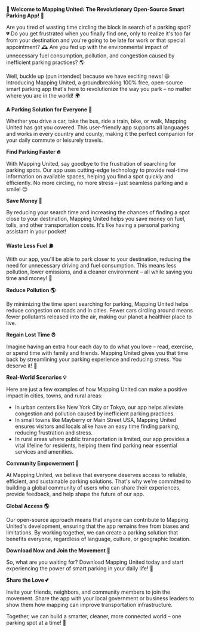 **🚀 Welcome to Mapping United: The Revolutionary Open-Source Smart Parking App! 🚀**

Are you tired of wasting time circling the block in search of a parking spot? 💔 Do you get frustrated when you finally find one, only to realize it's too far from your destination and you're going to be late for work or that special appointment? 🕰️ Are you fed up with the environmental impact of unnecessary fuel consumption, pollution, and congestion caused by inefficient parking practices? 🌎

Well, buckle up (pun intended) because we have exciting news! 😃 Introducing Mapping United, a groundbreaking 100% free, open-source smart parking app that's here to revolutionize the way you park – no matter where you are in the world! 🌍

**A Parking Solution for Everyone 🎉**

Whether you drive a car, take the bus, ride a train, bike, or walk, Mapping United has got you covered. This user-friendly app supports all languages and works in every country and county, making it the perfect companion for your daily commute or leisurely travels.

**Find Parking Faster 🔥**

With Mapping United, say goodbye to the frustration of searching for parking spots. Our app uses cutting-edge technology to provide real-time information on available spaces, helping you find a spot quickly and efficiently. No more circling, no more stress – just seamless parking and a smile! 😊

**Save Money 💸**

By reducing your search time and increasing the chances of finding a spot close to your destination, Mapping United helps you save money on fuel, tolls, and other transportation costs. It's like having a personal parking assistant in your pocket!

**Waste Less Fuel ⛽️**

With our app, you'll be able to park closer to your destination, reducing the need for unnecessary driving and fuel consumption. This means less pollution, lower emissions, and a cleaner environment – all while saving you time and money! 🌟

**Reduce Pollution 🌎**

By minimizing the time spent searching for parking, Mapping United helps reduce congestion on roads and in cities. Fewer cars circling around means fewer pollutants released into the air, making our planet a healthier place to live.

**Regain Lost Time ⏰️**

Imagine having an extra hour each day to do what you love – read, exercise, or spend time with family and friends. Mapping United gives you that time back by streamlining your parking experience and reducing stress. You deserve it! 🎉

**Real-World Scenarios 💡**

Here are just a few examples of how Mapping United can make a positive impact in cities, towns, and rural areas:

* In urban centers like New York City or Tokyo, our app helps alleviate congestion and pollution caused by inefficient parking practices.
* In small towns like Mayberry or Main Street USA, Mapping United ensures visitors and locals alike have an easy time finding parking, reducing frustration and stress.
* In rural areas where public transportation is limited, our app provides a vital lifeline for residents, helping them find parking near essential services and amenities.

**Community Empowerment 💪**

At Mapping United, we believe that everyone deserves access to reliable, efficient, and sustainable parking solutions. That's why we're committed to building a global community of users who can share their experiences, provide feedback, and help shape the future of our app.

**Global Access 🌎**

Our open-source approach means that anyone can contribute to Mapping United's development, ensuring that the app remains free from biases and limitations. By working together, we can create a parking solution that benefits everyone, regardless of language, culture, or geographic location.

**Download Now and Join the Movement 🚀**

So, what are you waiting for? Download Mapping United today and start experiencing the power of smart parking in your daily life! 📲

**Share the Love 💕**

Invite your friends, neighbors, and community members to join the movement. Share the app with your local government or business leaders to show them how mapping can improve transportation infrastructure.

Together, we can build a smarter, cleaner, more connected world – one parking spot at a time! 🌟